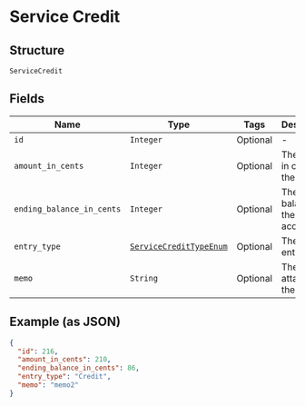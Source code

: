 
# Service Credit

## Structure

`ServiceCredit`

## Fields

| Name | Type | Tags | Description |
|  --- | --- | --- | --- |
| `id` | `Integer` | Optional | - |
| `amount_in_cents` | `Integer` | Optional | The amount in cents of the entry |
| `ending_balance_in_cents` | `Integer` | Optional | The new balance for the credit account |
| `entry_type` | [`ServiceCreditTypeEnum`](../../doc/models/service-credit-type-enum.md) | Optional | The type of entry |
| `memo` | `String` | Optional | The memo attached to the entry |

## Example (as JSON)

```json
{
  "id": 216,
  "amount_in_cents": 210,
  "ending_balance_in_cents": 86,
  "entry_type": "Credit",
  "memo": "memo2"
}
```


